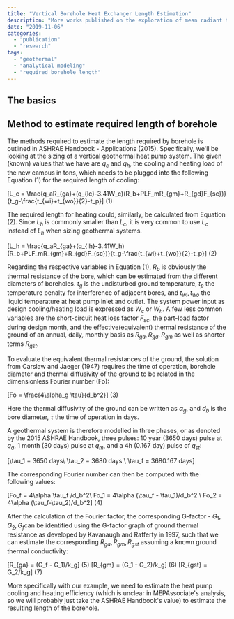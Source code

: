 ```yaml
---
title: "Vertical Borehole Heat Exchanger Length Estimation"
description: "More works published on the exploration of mean radiant temperature!"
date: "2019-11-06"
categories:
  - "publication"
  - "research"
tags:
  - "geothermal"
  - "analytical modeling"
  - "required borehole length"
---
```

The basics
-------------------------


Method to estimate required length of borehole
-------------------------
The methods required to estimate the length required by borehole is outlined in ASHRAE Handbook - Applications (2015). Specifically, we'll be looking at the sizing of a vertical geothermal heat pump system. The given (known) values that we have are $q_c$ and $q_h$, the cooling and heating load of the new campus in tons, which needs to be plugged into the following Equation (1) for the required length of cooling:

\[L_c = \frac{q_aR_{ga}+(q_{lc}-3.41W_c)(R_b+PLF_mR_{gm}+R_{gd}F_{sc})}{t_g-\frac{t_{wi}+t_{wo}}{2}-t_p}\] (1)

The required length for heating could, similarly, be calculated from Equation (2). Since $L_h$ is commonly smaller than $L_c$, it is very common to use $L_c$ instead of $L_h$ when sizing geothermal systems. 

\[L_h = \frac{q_aR_{ga}+(q_{lh}-3.41W_h)(R_b+PLF_mR_{gm}+R_{gd}F_{sc})}{t_g-\frac{t_{wi}+t_{wo}}{2}-t_p}\] (2)

Regarding the respective variables in Equation (1), $R_b$ is obviously the thermal resistance of the bore, which can be estimated from the different diameters of boreholes. $t_g$ is the undisturbed ground temperature, $t_p$ the temperature penalty for interference of adjacent bores, and $t_{wi},t_{wo}$ the liquid temperature at heat pump inlet and outlet. The system power input as design cooling/heating load is expressed as $W_c$ or $W_h$. A few less common variables are the short-circuit heat loss factor $F_{sc}$, the part-load factor during design month, and the effective(equivalent) thermal resistance of the ground of an annual, daily, monthly basis as $R_{ga},R_{gd},R_{gm}$ as well as shorter terms $R_{gst}$. 

To evaluate the equivalent thermal resistances of the ground, the solution from Carslaw and Jaeger (1947) requires the time of operation, borehole diameter and thermal diffusivity of the ground to be related in the dimensionless Fourier number (Fo):

\[Fo = \frac{4\alpha_g \tau}{d_b^2}\]    (3)

Here the thermal diffusivity of the ground can be written as $\alpha_g$, and $d_b$ is the bore diameter, $\tau$ the time of operation in days. 

A geothermal system is therefore modelled in three phases, or as denoted by the 2015 ASHRAE Handbook, three pulses: 10 year (3650 days) pulse at $q_a$, 1 month (30 days) pulse at $q_m$, and a 4h (0.167 day) pulse of $q_{st}$:

\[\tau_1 = 3650 days\\ \tau_2 = 3680 days \\ \tau_f = 3680.167 days\]

The corresponding Fourier number can then be computed with the following values:

\[Fo_f = 4\alpha \tau_f /d_b^2\\ Fo_1 = 4\alpha (\tau_f - \tau_1)/d_b^2 \\ Fo_2 = 4\alpha (\tau_f-\tau_2)/d_b^2\]    (4)

After the calculation of the Fourier factor, the corresponding G-factor - $G_1, G_2, G_f$can be identified using the G-factor graph of ground thermal resistance as developed by Kavanaugh and Rafferty in 1997, such that we can estimate the corresponding $R_{ga}, R_{gm},R_{gst}$ assuming a known ground thermal conductivity:

\[R_{ga} = (G_f - G_1)/k_g\]     (5)
\[R_{gm} = (G_1 - G_2)/k_g\]     (6)
\[R_{gst} = G_2/k_g\]            (7)

More specifically with our example, we need to estimate the heat pump cooling and heating efficiency (which is unclear in MEPAssociate's analysis, so we will probably just take the ASHRAE Handbook's value) to estimate the resulting length of the borehole. 
